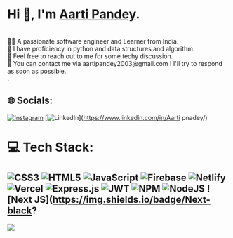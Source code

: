 <h1>Hi 👋, I'm <a target="blank" href="https://www.linkedin.com/in/atulrajput/"> Aarti Pandey</a>.</h1><br>
👨‍💻 A passionate software engineer and Learner from India.<br>
🌱  I have proficiency in python and data structures and algorithm.<br>
🤝 Feel free to reach out to me for some techy discussion.<br>
💬 You can contact me via aartipandey2003@gmail.com ! I'll try to respond as soon as possible.<br>.


## 🌐 Socials:
[![Instagram](https://img.shields.io/badge/Instagram-%23E4405F.svg?logo=Instagram&logoColor=white)](https://www.instagram.com/aartipandey/) 
[![LinkedIn](https://img.shields.io/badge/LinkedIn-%230077B5.svg?logo=linkedin&logoColor=white)](https://www.linkedin.com/in/Aarti pnadey/) 


# 💻 Tech Stack:
![CSS3](https://img.shields.io/badge/css3-%231572B6.svg?style=plastic&logo=css3&logoColor=white) ![HTML5](https://img.shields.io/badge/html5-%23E34F26.svg?style=plastic&logo=html5&logoColor=white) ![JavaScript](https://img.shields.io/badge/javascript-%23323330.svg?style=plastic&logo=javascript&logoColor=%23F7DF1E) ![Firebase](https://img.shields.io/badge/firebase-%23039BE5.svg?style=plastic&logo=firebase) ![Netlify](https://img.shields.io/badge/netlify-%23000000.svg?style=plastic&logo=netlify&logoColor=#00C7B7) ![Vercel](https://img.shields.io/badge/vercel-%23000000.svg?style=plastic&logo=vercel&logoColor=white) ![Express.js](https://img.shields.io/badge/express.js-%23404d59.svg?style=plastic&logo=express&logoColor=%2361DAFB) ![JWT](https://img.shields.io/badge/JWT-black?style=plastic&logo=JSON%20web%20tokens) ![NPM](https://img.shields.io/badge/NPM-%23000000.svg?style=plastic&logo=npm&logoColor=white) ![NodeJS](https://img.shields.io/badge/node.js-6DA55F?style=plastic&logo=node.js&logoColor=white) ![Next JS](https://img.shields.io/badge/Next-black?
---
[![](https://visitcount.itsvg.in/api?id=Chirag0002&icon=0&color=0)](https://visitcount.itsvg.in)
